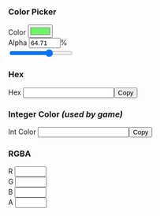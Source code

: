 <head>
    <section id="section-picker">
        <h3>Color Picker</h3>
        <div class="field">
            <label for="pickercolor">Color</label>
            <input id="pickercolor" type="color" value="#6ef567">
        </div>
        <div class="field">
            <div class="field">
                <label for="pickeralpha">Alpha</label>
                <input id="pickeralpha" value="64.71" type="number" min="0" max="100">%
            </div>
            <div class="field">
                <label></label>
                <input id="pickeralpharange" type="range" min="1" max="100" value="64.71">
            </div>
        </div>
    </section>
    <section id="section-hex">
        <h3>Hex</h3>
        <div class="field">
            <label for="hexcolor">Hex</label>
            <input id="hexcolor"><button class="copy">Copy</button>
        </div>
    </section>
    <section id="section-int">
        <h3>Integer Color <em>(used by game)</em></h3>
        <div class="field">
            <label for="intcolor">Int Color</label>
            <input id="intcolor"><button class="copy">Copy</button>
        </div>
    </section>
    <section id="section-rgba">
        <h3>RGBA</h3>
        <div class="field">
            <label for="rgbar">R</label>
            <input id="rgbar" type="number" min="0" max="255">
        </div>
        <div class="field">
            <label for="rgbag">G</label>
            <input id="rgbag" type="number" min="0" max="255">
        </div>
        <div class="field">
            <label for="rgbab">B</label>
            <input id="rgbab" type="number" min="0" max="255">
        </div>
        <div class="field">
            <label for="rgbaa">A</label>
            <input id="rgbaa" type="number" min="0" max="255">
        </div>
        <samp id="rgbacode"></samp>
    </section>
    <div id="preview">
        <p></p>
    </div>
    <script type="text/javascript">
        const el = document.getElementById.bind(document);
        // When a section is updated
        function update( changedSection, valueOverride ) {
            // Calculate the new value depending on which section changed
            let newColorRgba = {r:0,g:0,b:0,a:0};
            switch(changedSection) {
                case 'section-hex':
                    newColorRgba = hex2rgba(el('hexcolor').value);
                    break;
                case 'section-rgba':
                    newColorRgba = {
                        r: el('rgbar').value*1,
                        g: el('rgbag').value*1,
                        b: el('rgbab').value*1,
                        a: el('rgbaa').value*1
                    }
                    break;
                case 'section-int':
                    newColorRgba = int2rgba(el('intcolor').value);
                    break;
                case 'section-picker':
                    newColorRgba = hex2rgba(el('pickercolor').value);
                    newColorRgba.a = Math.round(el('pickeralpha').value * 2.55);
                    break;
            }
            if( changedSection != 'section-hex' ) {
                el('hexcolor').value = rgba2hex(newColorRgba);
            }
            if( changedSection != 'section-rgba' ) {
                el('rgbar').value = newColorRgba.r;
                el('rgbag').value = newColorRgba.g;
                el('rgbab').value = newColorRgba.b;
                el('rgbaa').value = newColorRgba.a;
            }
            if( changedSection != 'section-int' ) {
                el('intcolor').value = rgba2int(newColorRgba);
            }
            if( changedSection != 'section-picker' ) {
                el('pickercolor').value = rgba2hex(newColorRgba).substring(0,7);
                el('pickeralpha').value = Math.round( (newColorRgba.a/2.55) * 100000) / 100000;
                el('pickeralpharange').value = el('pickeralpha').value;
            }
            let alphaPct = Math.round((newColorRgba.a / 255)*10000)/10000;
            let cssColor = `rgba(${newColorRgba.r},${newColorRgba.g},${newColorRgba.b},${alphaPct})`
            el('rgbacode').innerText = cssColor;
            document.querySelectorAll('#preview p')[0].style.backgroundColor = cssColor;
        }
        document.addEventListener("DOMContentLoaded",()=>{
            update('section-picker');
        });
        // When color picker is updated
        el('pickercolor').addEventListener("change", () => {
            update('section-picker');
        }, false);
        el('pickeralpha').addEventListener("change", () => {
            el('pickeralpharange').value = el('pickeralpha').value;
            update('section-picker');
        }, false);
        el('pickeralpharange').addEventListener("input", () => {
            el('pickeralpha').value = el('pickeralpharange').value;
            update('section-picker');
        }, false);
        // When hex is updated
        Array.from(document.querySelectorAll('#section-hex input')).forEach( e => {e.addEventListener("change", () => {
            update('section-hex');
        }, false)});
        Array.from(document.querySelectorAll('#section-hex input')).forEach( e => {e.addEventListener("input", () => {
            update('section-hex');
        }, false)});
        // When int is updated
        Array.from(document.querySelectorAll('#section-int input')).forEach( e => {e.addEventListener("change", () => {
            update('section-int');
        }, false)});
        // When rgba is updated
        Array.from(document.querySelectorAll('#section-rgba input')).forEach( e => {e.addEventListener("change", () => {
            update('section-rgba');
        }, false)});
        Array.from(document.querySelectorAll('button.copy')).forEach( e => {e.addEventListener("click", (e) => {
            console.log(e.target.previousSibling);
            let val;
            if( e.target.previousSibling.value ) {
                val = e.target.previousSibling.value;
                e.target.previousSibling.select();
                document.execCommand("copy");
            }
        }, false)});
        function rgba2hex( rgba ){
            return '#' + [rgba.r,rgba.g,rgba.b,rgba.a].map(x => {
                const hex = x.toString(16)
                return hex.length === 1 ? '0' + hex : hex
            }).join('');
        }
        function hex2rgba(hex) {
            let parts = hex.toUpperCase().match(/[#]?([0-9A-F]{2})([0-9A-F]{2})([0-9A-F]{2})([0-9A-F]{2})?/);
            let r = parseInt(parts[1],16);
            let g = parseInt(parts[2],16);
            let b = parseInt(parts[3],16);
            let a = parts[4] ? parseInt(parts[4],16) : 255;
            return {r:r,g:g,b:b,a:a};
        }
        function int2rgba(num) {
            num >>>= 0;
            var b = num & 0xFF,
                g = (num & 0xFF00) >>> 8,
                r = (num & 0xFF0000) >>> 16,
                a = Math.round(10000*(( (num & 0xFF000000) >>> 24 )))/10000;
            return {r:r,g:g,b:b,a:a};
        }
        function rgba2int(rgba) {
            let {r,g,b,a} = rgba;
            return ((b>>>0)+(g<<8>>>0)+(r<<16>>>0)+(a<<24>>>0))>>0;
        }
        function hex2int(hex) {
            let parts = hex.toUpperCase().match(/[#]?([0-9A-F]{2})([0-9A-F]{2})([0-9A-F]{2})([0-9A-F]{2})?/);
            let r = parseInt(parts[1],16);
            let g = parseInt(parts[2],16);
            let b = parseInt(parts[3],16);
            let a = parts[4] ? parseInt(parts[4],16) : 255;
            return ((b>>>0)+(g<<8>>>0)+(r<<16>>>0)+(a<<24>>>0))>>0;
        }
    </script>
</head>